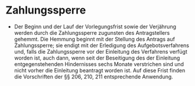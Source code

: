 # Zahlungssperre

- Der Beginn und der Lauf der Vorlegungsfrist sowie der Verjährung werden durch die Zahlungssperre zugunsten des Antragstellers gehemmt. Die Hemmung beginnt mit der Stellung des Antrags auf Zahlungssperre; sie endigt mit der Erledigung des Aufgebotsverfahrens und, falls die Zahlungssperre vor der Einleitung des Verfahrens verfügt worden ist, auch dann, wenn seit der Beseitigung des der Einleitung entgegenstehenden Hindernisses sechs Monate verstrichen sind und nicht vorher die Einleitung beantragt worden ist. Auf diese Frist finden die Vorschriften der §§ 206, 210, 211 entsprechende Anwendung.

